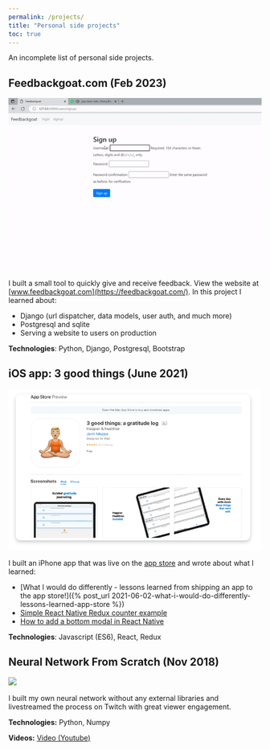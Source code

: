 ```yaml
---
permalink: /projects/
title: "Personal side projects"
toc: true
---
```


An incomplete list of personal side projects.

## Feedbackgoat.com (Feb 2023)

<img src="/assets/teasers/teaser-feedback.gif" style="max-height: 400px">

I built a small tool to quickly give and receive feedback. View the website at [www.feedbackgoat.com](https://feedbackgoat.com/). In this project I learned about:

* Django (url dispatcher, data models, user auth, and much more)
* Postgresql and sqlite
* Serving a website to users on production

**Technologies**: Python, Django, Postgresql, Bootstrap

## iOS app: 3 good things (June 2021)

<img src="/assets/teasers/teaser-3-good-things.png" style="max-height: 400px">

I built an iPhone app that was live on the [app store](https://apps.apple.com/nl/app/3-good-things-a-gratitude-log/id1569794018?l=en) and wrote about what I learned:

* [What I would do differently - lessons learned from shipping an app to the app store!]({% post_url 2021-06-02-what-i-would-do-differently-lessons-learned-app-store %})
* [Simple React Native Redux counter example
](https://www.janmeppe.com/blog/simple-react-native-redux-counter/)
* [How to add a bottom modal in React Native
](https://www.janmeppe.com/blog/how-to-add-bottom-modal-react-native/)

**Technologies**: Javascript (ES6), React, Redux

<!-- ## Aug 2020 - Azure Data Scientist study guide

<img src="/assets/projects/dp-100.png">

**Description:** 

* Created a repository that contains my notes for preparing the [DP-100: Designing and Implementing a Data Science
Solution on Azure](https://docs.microsoft.com/en-us/learn/certifications/exams/dp-100) exam
* Passing this course makes you a Microsoft Certified Azure Data Scientist Associate.

**Code:** [Github](https://github.com/Rainymood/Microsoft_Certification_DP-100_Azure_Data_Scientist_Aug_2020)

## July 2020 - Lead AI chatbot team TELE2 (Aug 2019 to July 2020)

<img src="/assets/projects/tele2.png">

**Description:** 

* Was the sole person responsible for AI and Machine Learning success in the chatbot team
* Built automated retraining pipelines
* Redesigned and refactored the entire machine learning architecture 

## Dec 2019 - Built a React frontend for hackathon 

<div style='position:relative; padding-bottom:calc(62.50% + 44px)'><iframe src='https://gfycat.com/ifr/FarHugeAmericanrobin' frameborder='0' scrolling='no' width='100%' height='100%' style='position:absolute;top:0;left:0;' allowfullscreen></iframe></div>

**Description:** 

* Built functional frontend in React for a hackathon project in France
* Prior to this I had never worked with React
* Learned and built a prototype in React in just 3 days

**Technologies:** JavaScript, React, NodeJS

**Code:** [Github]()

## Nov 2019 - Performance management through guilds

<img src="/assets/projects/guilds.png">

**Description:** 

* Led a strategy consulting case
* Researched how to manage employee performance using guilds
* 6 months later, new guild structure is being rolled out to all European data science associates -->

## Neural Network From Scratch (Nov 2018)

<img src="/assets/teasers/project-neural-network2.png" style="max-height: 400px">

I built my own neural network without any external libraries and livestreamed
the process on Twitch with great viewer engagement.

**Technologies:** Python, Numpy

**Videos:** [Video (Youtube)](https://youtu.be/QFqBZuiHYk0?t=1064) 